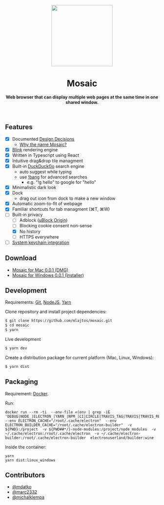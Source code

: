 <div align="center">
	<img src="showcase/Mosaic-0.0.1.gif" height="200">
	<h1>Mosaic</h1>
	<p>
		<b>Web browser that can display multiple web pages at the same time in one shared window.</b>
	</p>
    <br>
</div>

## Features

- [x] Documented [Design Decisions](DesignDecisions.md)
  - [Why the name Mosaic?](https://github.com/mlajtos/mosaic/blob/master/DesignDecisions.md#mosaic)
- [x] [Blink](https://www.chromium.org/blink) rendering engine
- [x] Written in Typescript using React
- [x] Intuitive drag&drop tile managment
- [x] Built-in [DuckDuckGo](https://duckduckgo.com/) search engine
  - auto suggest while typing
  - use [!bang](https://duckduckgo.com/bang) for advanced searches
    - e.g. "!g hello" to google for "hello"
- [x] Minimalistic dark look
- [x] Dock
  - drag out icon from dock to make a new window
- [x] Automatic zoom-to-fit of webpage
- [x] Familiar shortcuts for tab managment (⌘T, ⌘W)
- [ ] Built-in privacy
  - [ ] Adblock ([uBlock Origin](https://github.com/gorhill/uBlock))
  - [ ] Blocking cookie consent non-sense
  - [x] No history
  - [ ] HTTPS everywhere
- [ ] [System keychain integration](https://github.com/atom/node-keytar)

## Download

- [Mosaic for Mac 0.0.1 (DMG)](https://github.com/mlajtos/mosaic/releases/download/v0.0.1/Mosaic-0.0.1.dmg)
- [Mosaic for Windows 0.0.1 (Installer)](https://github.com/mlajtos/mosaic/releases/download/v0.0.1/Mosaic.Setup.0.0.1.exe)

## Development

Requirements: [Git](https://git-scm.com/), [NodeJS](https://nodejs.org/en/), [Yarn](https://yarnpkg.com/)

Clone repository and install project dependencies:

```bash
$ git clone https://github.com/mlajtos/mosaic.git
$ cd mosaic
$ yarn
```

Live development

```bash
$ yarn dev
```

Create a distribution package for current platform (Mac, Linux, Windows):

```bash
$ yarn dist
```

## Packaging

Requirement: [Docker](https://www.docker.com/).

Run:

```
docker run --rm -ti  --env-file <(env | grep -iE 'DEBUG|NODE_|ELECTRON_|YARN_|NPM_|CI|CIRCLE|TRAVIS_TAG|TRAVIS|TRAVIS_REPO_|TRAVIS_BUILD_|TRAVIS_BRANCH|TRAVIS_PULL_REQUEST_|APPVEYOR_|CSC_|GH_|GITHUB_|BT_|AWS_|STRIP|BUILD_')  --env ELECTRON_CACHE="/root/.cache/electron"  --env ELECTRON_BUILDER_CACHE="/root/.cache/electron-builder"  -v ${PWD}:/project  -v ${PWD##*/}-node-modules:/project/node_modules  -v ~/.cache/electron:/root/.cache/electron  -v ~/.cache/electron-builder:/root/.cache/electron-builder  electronuserland/builder:wine
```

Inside the container:

```
yarn
yarn dist:linux_windows
```

## Contributors

- [@mdatko](https://github.com/mdatko)
- [@marc2332](https://github.com/marc2332)
- [@michalklempa](https://github.com/michalklempa)

